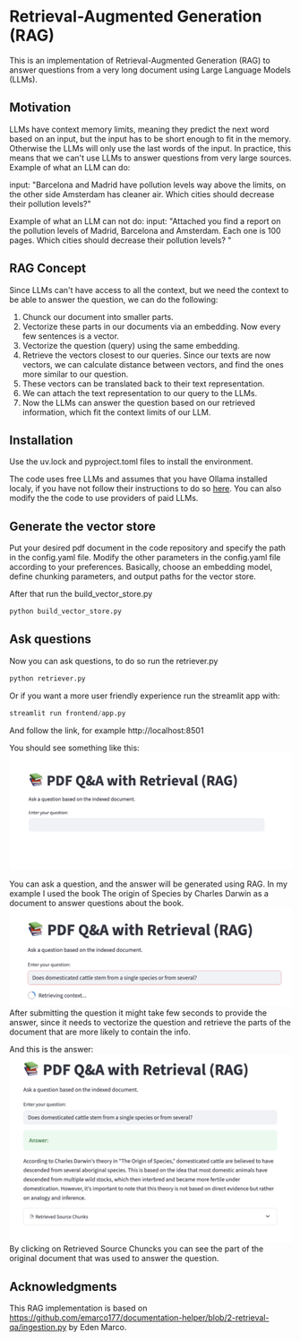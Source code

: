 # Retrieval-Augmented Generation (RAG)
This is an implementation of Retrieval-Augmented Generation (RAG) to answer questions from a very long document using Large Language Models (LLMs).

## Motivation
LLMs have context memory limits, meaning they predict the next word based on an input, but the input has to be short enough to fit in the memory. Otherwise the LLMs will only use the last words of the input. In practice, this means that we can't use LLMs to answer questions from very large sources.
Example of what an LLM can do:

input:
"Barcelona and Madrid have pollution levels way above the limits, on the other side Amsterdam has cleaner air.
Which cities should decrease their pollution levels?"


Example of what an LLM can not do:
input:
"Attached you find a report on the pollution levels of Madrid, Barcelona and Amsterdam. Each one is 100 pages. Which cities should decrease their pollution levels? "

## RAG Concept
Since LLMs can't have access to all the context, but we need the context to be able to answer the question, we can do the following:
1. Chunck our document into smaller parts.
2. Vectorize these parts in our documents via an embedding. Now every few sentences is a vector.
3. Vectorize the question (query) using the same embedding.
4. Retrieve the vectors closest to our queries. Since our texts are now vectors, we can calculate distance between vectors, and find the ones more similar to our question.
5. These vectors can be translated back to their text representation.
6. We can attach the text representation to our query to the LLMs.
7. Now the LLMs can answer the question based on our retrieved information, which fit the context limits of our LLM.

## Installation
Use the uv.lock and pyproject.toml files to install the environment.

The code uses free LLMs and assumes that you have Ollama installed localy, if you have not follow their instructions to do so [here](https://ollama.com/). You can also modify the the code to use providers of paid LLMs.

## Generate the vector store
Put your desired pdf document in the code repository and specify the path in the config.yaml file.
Modify the other parameters in the config.yaml file according to your preferences.
Basically, choose an embedding model, define chunking parameters, and output paths for the vector store.

After that run the build_vector_store.py
```python
python build_vector_store.py
```
## Ask questions
Now you can ask questions, to do so run the retriever.py
```python
python retriever.py
```
Or if you want a more user friendly experience run the streamlit app with:
```python
streamlit run frontend/app.py
```
And follow the link, for example http://localhost:8501

You should see something like this:
![alt text](images/frontend_v1.png)

You can ask a question, and the answer will be generated using RAG.
In my example I used the book The origin of Species by Charles Darwin as a document to answer questions about the book.
![alt text](images/question.png)
After submitting the question it might take few seconds to provide the answer, since it needs to vectorize the question and retrieve the parts of the document that are more likely to contain the info.

And this is the answer:
![alt text](images/answer.png)
By clicking on Retrieved Source Chuncks you can see the part of the original document that was used to answer the question.

## Acknowledgments
This RAG implementation is based on https://github.com/emarco177/documentation-helper/blob/2-retrieval-qa/ingestion.py by Eden Marco.
